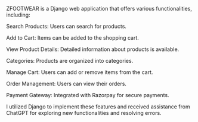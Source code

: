 ZFOOTWEAR is a Django web application that offers various functionalities, including:

Search Products: Users can search for products.

Add to Cart: Items can be added to the shopping cart.

View Product Details: Detailed information about products is available.

Categories: Products are organized into categories.

Manage Cart: Users can add or remove items from the cart.

Order Management: Users can view their orders.

Payment Gateway: Integrated with Razorpay for secure payments.

I utilized Django to implement these features and received assistance from ChatGPT for exploring new functionalities and resolving errors.
